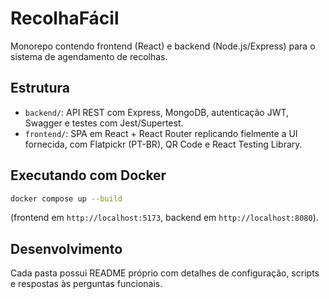 # RecolhaFácil

Monorepo contendo frontend (React) e backend (Node.js/Express) para o sistema de agendamento de recolhas.

## Estrutura
- `backend/`: API REST com Express, MongoDB, autenticação JWT, Swagger e testes com Jest/Supertest.
- `frontend/`: SPA em React + React Router replicando fielmente a UI fornecida, com Flatpickr (PT-BR), QR Code e React Testing Library.

## Executando com Docker
```bash
docker compose up --build
```
(frontend em `http://localhost:5173`, backend em `http://localhost:8080`).

## Desenvolvimento
Cada pasta possui README próprio com detalhes de configuração, scripts e respostas às perguntas funcionais.
